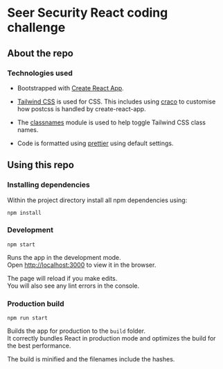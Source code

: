 # Seer Security React coding challenge
## About the repo

### Technologies used

* Bootstrapped with [Create React App](https://github.com/facebook/create-react-app).

* [Tailwind CSS](https://tailwindcss.com/docs) is used for CSS. This includes using [craco](https://github.com/gsoft-inc/craco) to customise how postcss is handled by create-react-app.

* The [classnames](https://www.npmjs.com/package/classnames) module is used to help toggle Tailwind CSS class names.

* Code is formatted using [prettier](https://prettier.io/) using default settings.

## Using this repo

### Installing dependencies

Within the project directory install all npm dependencies using:

`npm install`

### Development

`npm start`

Runs the app in the development mode.\
Open [http://localhost:3000](http://localhost:3000) to view it in the browser.

The page will reload if you make edits.\
You will also see any lint errors in the console.

### Production build

`npm run start`

Builds the app for production to the `build` folder.\
It correctly bundles React in production mode and optimizes the build for the best performance.

The build is minified and the filenames include the hashes.
